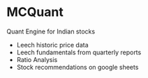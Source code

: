 # MCQuant
Quant Engine for Indian stocks

* Leech historic price data
* Leech fundamentals from quarterly reports
* Ratio Analysis
* Stock recommendations on google sheets
